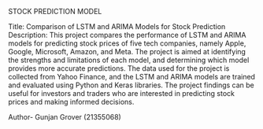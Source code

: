 STOCK PREDICTION MODEL


Title: Comparison of LSTM and ARIMA Models for Stock Prediction
Description: This project compares the performance of LSTM and ARIMA models for predicting stock prices of five tech companies, namely Apple, Google, Microsoft, Amazon, and Meta. The project is aimed at identifying the strengths and limitations of each model, and determining which model provides more accurate predictions. The data used for the project is collected from Yahoo Finance, and the LSTM and ARIMA models are trained and evaluated using Python and Keras libraries. The project findings can be useful for investors and traders who are interested in predicting stock prices and making informed decisions.


Author- Gunjan Grover (21355068)